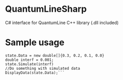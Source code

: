 # QuantumLineSharp
C# interface for QuantumLine C++ library (.dll included)



# Sample usage
```QuantumLineState state = new QuantumLineState();
state.Data = new double[]{0.3, 0.2, 0.1, 0.0}
double interf = 0.001;
state.Simulate(interf)
//Do something with simulated data
DisplayData(state.Data);```
